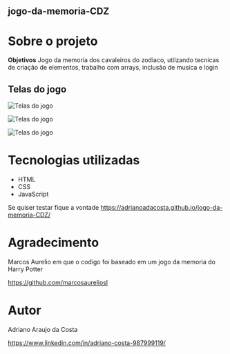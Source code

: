 ## jogo-da-memoria-CDZ
# Sobre o projeto

**Objetivos**
Jogo da memoria dos cavaleiros do zodiaco, utilzando tecnicas de criação de elementos, trabalho com arrays, inclusão de musica e login

## Telas do jogo

![Telas do jogo](https://github.com/adrianoadacosta/assets-para-README/blob/main/asset/CDZ%20memory%20game/pginicial.png)

![Telas do jogo](https://github.com/adrianoadacosta/assets-para-README/blob/main/asset/CDZ%20memory%20game/pgjogo.png)

![Telas do jogo](https://github.com/adrianoadacosta/assets-para-README/blob/main/asset/CDZ%20memory%20game/jogando.png)

# Tecnologias utilizadas
- HTML
- CSS
- JavaScript

Se quiser testar fique a vontade https://adrianoadacosta.github.io/jogo-da-memoria-CDZ/

# Agradecimento

Marcos Aurelio em que o codigo foi baseado em um jogo da memoria do Harry Potter

https://github.com/marcosaureliosl

# Autor

Adriano Araujo da Costa

https://www.linkedin.com/in/adriano-costa-987999119/
